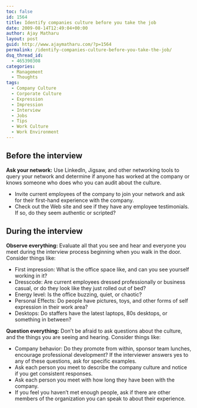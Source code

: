 ```yaml
---
toc: false
id: 1564
title: Identify companies culture before you take the job
date: 2009-08-14T12:49:04+00:00
author: Ajay Matharu
layout: post
guid: http://www.ajaymatharu.com/?p=1564
permalink: /identify-companies-culture-before-you-take-the-job/
dsq_thread_id:
  - 465390308
categories:
  - Management
  - Thoughts
tags:
  - Company Culture
  - Corporate Culture
  - Expression
  - Impression
  - Interview
  - Jobs
  - Tips
  - Work Culture
  - Work Environment
---
```

## Before the interview

**Ask your network:** Use LinkedIn, Jigsaw, and other networking tools to query your network and determine if anyone has worked at the company or knows someone who does who you can audit about the culture.

  * Invite current employees of the company to join your network and ask for their first-hand experience with the company.
  * Check out the Web site and see if they have any employee testimonials. If so, do they seem authentic or scripted?

## During the interview

**Observe everything:** Evaluate all that you see and hear and everyone you meet during the interview process beginning when you walk in the door. Consider things like:

  * First impression: What is the office space like, and can you see yourself working in it?
  * Dresscode: Are current employees dressed professionally or business casual, or do they look like they just rolled out of bed?
  * Energy level: Is the office buzzing, quiet, or chaotic?
  * Personal Effects: Do people have pictures, toys, and other forms of self expression in their work area?
  * Desktops: Do staffers have the latest laptops, 80s desktops, or something in between?

**Question everything:** Don’t be afraid to ask questions about the culture, and the things you are seeing and hearing. Consider things like:

  * Company behavior: Do they promote from within, sponsor team lunches, encourage professional development? If the interviewer answers yes to any of these questions, ask for specific examples.
  * Ask each person you meet to describe the company culture and notice if you get consistent responses.
  * Ask each person you meet with how long they have been with the company.
  * If you feel you haven’t met enough people, ask if there are other members of the organization you can speak to about their experience.
